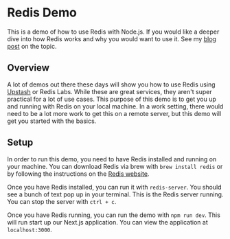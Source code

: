 # Redis Demo

This is a demo of how to use Redis with Node.js. If you would like a deeper dive into how Redis works and why you would want to use it. See my [blog post](https://www.connorlittleton.dev/blog/redis) on the topic.

## Overview

A lot of demos out there these days will show you how to use Redis using [Upstash](https://upstash.com/) or Redis Labs. While these are great services, they aren't super practical for a lot of use cases. This purpose of this demo is to get you up and running with Redis on your local machine. In a work setting, there would need to be a lot more work to get this on a remote server, but this demo will get you started with the basics.

## Setup

In order to run this demo, you need to have Redis installed and running on your machine. You can download Redis via brew with `brew install redis` or by following the instructions on the [Redis website](https://redis.io/download).

Once you have Redis installed, you can run it with `redis-server`. You should see a bunch of text pop up in your terminal. This is the Redis server running. You can stop the server with `ctrl + c`.

Once you have Redis running, you can run the demo with `npm run dev`. This will run start up our Next.js application. You can view the application at `localhost:3000`.
